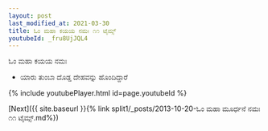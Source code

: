 ```yaml
---
layout: post
last_modified_at: 2021-03-30
title: ಓಂ ಮಹಾ ಕಯಯ ನಮಃ ೧೧ ಟೈಮ್ಸ್
youtubeId: _fru8UjJQL4
---
```

 
 
 ಓಂ ಮಹಾ ಕಯಯ ನಮಃ  
 
 -  ಯಾರು ತುಂಬಾ ದೊಡ್ಡ ದೇಹವನ್ನು ಹೊಂದಿದ್ದಾರೆ 
 
  
 
  
 
 
 
 
 
 


{% include youtubePlayer.html id=page.youtubeId %}
 
[Next]({{ site.baseurl }}{% link  split1/_posts/2013-10-20-ಓಂ ಮಹಾ ಮೂರ್ಧನೆ ನಮಃ ೧೧ ಟೈಮ್ಸ್.md%})
 
